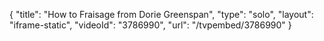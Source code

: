 {
    "title": "How to Fraisage from Dorie Greenspan",
    "type": "solo",
    "layout": "iframe-static",
    "videoId": "3786990",
    "url": "\/tvpembed\/3786990"
}